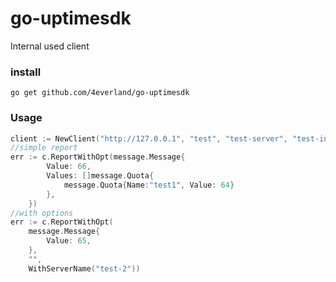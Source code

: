 # go-uptimesdk

Internal used client
### install
```
go get github.com/4everland/go-uptimesdk
```

### Usage

```go  
client := NewClient("http://127.0.0.1", "test", "test-server", "test-instance")
//simple report 
err := c.ReportWithOpt(message.Message{
        Value: 66,
        Values: []message.Quota{
            message.Quota{Name:"test1", Value: 64}
        },
    })
//with options
err := c.ReportWithOpt(
    message.Message{
        Value: 65,
    }, 
    "", 
    WithServerName("test-2"))
```
